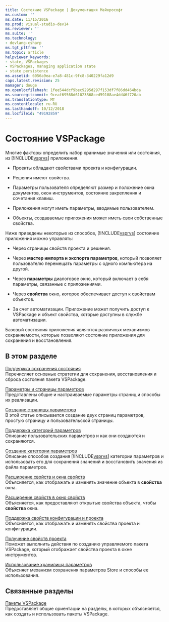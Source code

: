 ```yaml
---
title: Состояние VSPackage | Документация Майкрософт
ms.custom: ''
ms.date: 11/15/2016
ms.prod: visual-studio-dev14
ms.reviewer: ''
ms.suite: ''
ms.technology:
- devlang-csharp
ms.tgt_pltfrm: ''
ms.topic: article
helpviewer_keywords:
- state, VSPackages
- VSPackages, managing application state
- state persistence
ms.assetid: 6056a9ea-e7a8-481c-9fc8-340229fa12d9
caps.latest.revision: 25
manager: douge
ms.openlocfilehash: 1fee544dcf9bec9295d297f153df7f86dd464bda
ms.sourcegitcommit: 9ceaf69568d61023868ced59108ae4dd46f720ab
ms.translationtype: MT
ms.contentlocale: ru-RU
ms.lasthandoff: 10/12/2018
ms.locfileid: "49192859"
---
```

# <a name="vspackage-state"></a>Состояние VSPackage
Многие факторы определить набор хранимые значения или состояния, из [!INCLUDE[vsprvs](../includes/vsprvs-md.md)] приложения.  
  
-   Проекты обладают свойствами проекта и конфигурации.  
  
-   Решения имеют свойства.  
  
-   Параметры пользователя определяют размер и положение окна документов, окон инструментов, состояние закрепления и сочетания клавиш.  
  
-   Приложения могут иметь параметры, вводимые пользователем.  
  
-   Объекты, создаваемые приложения может иметь свои собственные свойства.  
  
 Ниже приведены некоторые из способов, [!INCLUDE[vsprvs](../includes/vsprvs-md.md)] состояние приложения можно управлять:  
  
-   Через страницы свойств проекта и решения.  
  
-   Через **мастер импорта и экспорта параметров**, который позволяет пользователю перемещать параметры с одного компьютера на другой.  
  
-   Через **параметры** диалоговое окно, который включает в себя параметры, связанные с приложениями.  
  
-   Через **свойства** окно, которое обеспечивает доступ к свойствам объектов.  
  
-   За счет автоматизации. Приложение может получить доступ к VSPackage и объект свойства, которые доступны в службе автоматизации.  
  
 Базовый состояния приложения являются различных механизмов сохраняемости, которые позволяют состояние приложения для сохранения и восстановления.  
  
## <a name="in-this-section"></a>В этом разделе  
 [Поддержка сохранения состояния](../misc/support-for-state-persistence.md)  
 Перечисляет основные стратегии для сохранения, восстановления и сброса состояния пакета VSPackage.  
  
 [Параметры и страницы параметров](../extensibility/internals/options-and-options-pages.md)  
 Представлены общие и настраиваемые параметры страниц и способы их реализации.  
  
 [Создание страницы параметров](../extensibility/creating-an-options-page.md)  
 В этой статье описывается создание двух страниц параметров, простую страницу и пользовательской страницы.  
  
 [Поддержка категорий параметров](../misc/support-for-settings-categories.md)  
 Описание пользовательских параметров и как они создаются и сохраняются.  
  
 [Создание категории параметров](../extensibility/creating-a-settings-category.md)  
 Описание способов создания [!INCLUDE[vsprvs](../includes/vsprvs-md.md)] категории параметров и использовать его для сохранения значений и восстановить значения из файла параметров.  
  
 [Расширение свойств и окна свойств](../extensibility/extending-properties-and-the-property-window.md)  
 Объясняется, как отображать и изменять значение объекта в **свойства** окна.  
  
 [Расширение свойств в окно свойств](../extensibility/exposing-properties-to-the-properties-window.md)  
 Объясняется, как предоставляют открытые свойства объекта, чтобы **свойства** окна.  
  
 [Поддержка свойств конфигурации и проекта](../extensibility/internals/support-for-project-and-configuration-properties.md)  
 Объясняется, как отображать и изменять свойства проекта и конфигурации.  
  
 [Получение свойств проекта](../extensibility/getting-project-properties.md)  
 Поможет выполнить действия по созданию управляемого пакета VSPackage, который отображает свойства проекта в окне инструментов.  
  
 [Использование хранилища параметров](../extensibility/using-the-settings-store.md)  
 Объясняет механизм сохранения параметров Store и способы ее использования.  
  
## <a name="related-sections"></a>Связанные разделы  
 [Пакеты VSPackage](../extensibility/internals/vspackages.md)  
 Предоставляет общие ориентации на разделы, в которых объясняется, как создать и использовать пакеты VSPackage.